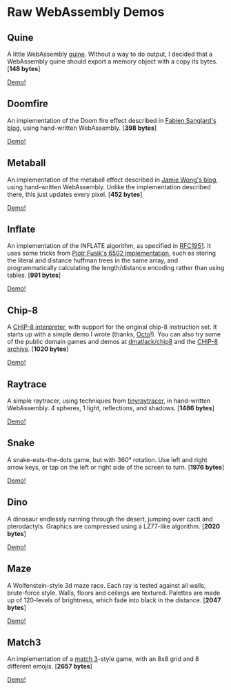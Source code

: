 # Raw WebAssembly Demos

## Quine

A little WebAssembly [quine][9]. Without a way to do output, I decided that a
WebAssembly quine should export a memory object with a copy its bytes. [**148 bytes**]

[Demo!][10]

## Doomfire

An implementation of the Doom fire effect described in
[Fabien Sanglard's blog][1], using hand-written WebAssembly. [**398 bytes**]

[Demo!][2]

## Metaball

An implementation of the metaball effect described in [Jamie Wong's blog][3],
using hand-written WebAssembly. Unlike the implementation described there, this
just updates every pixel. [**452 bytes**]

[Demo!][4]

## Inflate

An implementation of the INFLATE algorithm, as specified in [RFC1951][17]. It
uses some tricks from [Piotr Fusik's 6502 implementation][18], such as storing
the literal and distance huffman trees in the same array, and programmatically
calculating the length/distance encoding rather than using tables. [**991 bytes**]

[Demo!][19]

## Chip-8

A [CHIP-8 interpreter][11], with support for the original chip-8 instruction
set. It starts up with a simple demo I wrote (thanks, [Octo][15]!). You can
also try some of the public domain games and demos at [dmatlack/chip8][12] and
the [CHIP-8 archive][13]. [**1020 bytes**]

[Demo!][14]

## Raytrace

A simple raytracer, using techniques from [tinyraytracer][5], in hand-written
WebAssembly. 4 spheres, 1 light, reflections, and shadows. [**1486 bytes**]

[Demo!][6]

## Snake

A snake-eats-the-dots game, but with 360° rotation. Use left and right arrow
keys, or tap on the left or right side of the screen to turn. [**1976 bytes**]

[Demo!][7]

## Dino

A dinosaur endlessly running through the desert, jumping over cacti and
pterodactyls. Graphics are compressed using a LZ77-like algorithm. [**2020 bytes**]

[Demo!][16]

## Maze

A Wolfenstein-style 3d maze race. Each ray is tested against all walls,
brute-force style. Walls, floors and ceilings are textured. Palettes are made
up of 120-levels of brightness, which fade into black in the distance. [**2047 bytes**]

[Demo!][8]

## Match3

An implementation of a [match 3][20]-style game, with an 8x8 grid and 8
different emojis. [**2657 bytes**]

[Demo!][21]

[1]: http://fabiensanglard.net/doom_fire_psx/index.html
[2]: https://binji.github.io/raw-wasm/doomfire
[3]: http://jamie-wong.com/2014/08/19/metaballs-and-marching-squares/
[4]: https://binji.github.io/raw-wasm/metaball
[5]: https://github.com/ssloy/tinyraytracer/wiki/Part-1:-understandable-raytracing
[6]: https://binji.github.io/raw-wasm/raytrace
[7]: https://binji.github.io/raw-wasm/snake
[8]: https://binji.github.io/raw-wasm/maze
[9]: https://en.wikipedia.org/wiki/Quine_(computing)
[10]: https://binji.github.io/raw-wasm/quine
[11]: https://en.wikipedia.org/wiki/CHIP-8
[12]: https://github.com/dmatlack/chip8/tree/master/roms
[13]: https://johnearnest.github.io/chip8Archive/?sort=platform
[14]: https://binji.github.io/raw-wasm/chip8
[15]: http://johnearnest.github.io/Octo
[16]: https://binji.github.io/raw-wasm/dino
[17]: https://tools.ietf.org/html/rfc1951
[18]: https://github.com/pfusik/zlib6502
[19]: https://binji.github.io/raw-wasm/inflate
[20]: https://en.wikipedia.org/?title=Match-3&redirect=no
[21]: https://binji.github.io/raw-wasm/match3

